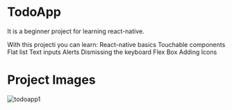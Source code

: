 # TodoApp
It is a beginner project for learning react-native.

With this projecti you can learn:
React-native basics
Touchable components
Flat list
Text inputs
Alerts
Dismissing the keyboard
Flex Box
Adding Icons

# Project Images

![todoapp1](https://user-images.githubusercontent.com/59361739/98843153-a099f400-245b-11eb-83d3-c07bb37d1505.png)
